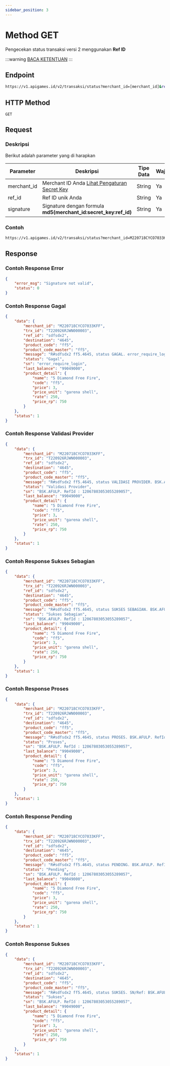 ```yaml
---
sidebar_position: 3
---
```


# Method GET

Pengecekan status transaksi versi 2 menggunakan **Ref ID**

:::warning
[BACA KETENTUAN](/docs/v2/pendahuluan)
:::

## Endpoint

```bash
https://v1.apigames.id/v2/transaksi/status?merchant_id=[merchant_id]&ref_id=[ref_id]&signature=[signature]
```

## HTTP Method

```
GET
```

## Request

### Deskripsi

Berikut adalah parameter yang di harapkan

| Parameter   | Deskripsi                                                                                        | Tipe Data | Wajib |
| ----------- | ------------------------------------------------------------------------------------------------ | --------- | ----- |
| merchant_id | Merchant ID Anda [Lihat Pengaturan Secret Key](https://member.apigames.id/pengaturan/secret-key) | String    | Ya    |
| ref_id      | Ref ID unik Anda                                                                                 | String    | Ya    |
| signature   | Signature dengan formula **md5(merchant_id:secret_key:ref_id)**      | String    | Ya    |




### Contoh

```bash
https://v1.apigames.id/v2/transaksi/status?merchant_id=M220718CYCO7033KFF&ref_id=sdfsdx2&signature=1db518e0c97adb24cddc77be3c806773
```

## Response

### Contoh Response Error

```json
{
    "error_msg": "Signature not valid",
    "status": 0
}
```

### Contoh Response Gagal

```json
{
    "data": {
        "merchant_id": "M220718CYCO7033KFF",
        "trx_id": "T220926RJWN000003",
        "ref_id": "sdfsdx2",
        "destination": "4645",
        "product_code": "ff5",
        "product_code_master": "ff5",
        "message": "R#sdfsdx2 ff5.4645, status GAGAL. error_require_login. Sisa saldo 99049000",
        "status": "Gagal",
        "sn": "error_require_login",
        "last_balance": "99049000",
        "product_detail": {
            "name": "5 Diamond Free Fire",
            "code": "ff5",
            "price": 3,
            "price_unit": "garena shell",
            "rate": 250,
            "price_rp": 750
        }
    },
    "status": 1
}
```

### Contoh Response Validasi Provider

```json
{
    "data": {
        "merchant_id": "M220718CYCO7033KFF",
        "trx_id": "T220926RJWN000003",
        "ref_id": "sdfsdx2",
        "destination": "4645",
        "product_code": "ff5",
        "product_code_master": "ff5",
        "message": "R#sdfsdx2 ff5.4645, status VALIDASI PROVIDER. BSK.AFULP. RefId : 12067803053055289057. Sisa saldo 99049000",
        "status": "Validasi Provider",
        "sn": "BSK.AFULP. RefId : 12067803053055289057",
        "last_balance": "99049000",
        "product_detail": {
            "name": "5 Diamond Free Fire",
            "code": "ff5",
            "price": 3,
            "price_unit": "garena shell",
            "rate": 250,
            "price_rp": 750
        }
    },
    "status": 1
}
```


### Contoh Response Sukses Sebagian

```json
{
    "data": {
        "merchant_id": "M220718CYCO7033KFF",
        "trx_id": "T220926RJWN000003",
        "ref_id": "sdfsdx2",
        "destination": "4645",
        "product_code": "ff5",
        "product_code_master": "ff5",
        "message": "R#sdfsdx2 ff5.4645, status SUKSES SEBAGIAN. BSK.AFULP. RefId : 12067803053055289057. Sisa saldo 99049000",
        "status": "Sukses Sebagian",
        "sn": "BSK.AFULP. RefId : 12067803053055289057",
        "last_balance": "99049000",
        "product_detail": {
            "name": "5 Diamond Free Fire",
            "code": "ff5",
            "price": 3,
            "price_unit": "garena shell",
            "rate": 250,
            "price_rp": 750
        }
    },
    "status": 1
}
```


### Contoh Response Proses

```json
{
    "data": {
        "merchant_id": "M220718CYCO7033KFF",
        "trx_id": "T220926RJWN000003",
        "ref_id": "sdfsdx2",
        "destination": "4645",
        "product_code": "ff5",
        "product_code_master": "ff5",
        "message": "R#sdfsdx2 ff5.4645, status PROSES. BSK.AFULP. RefId : 12067803053055289057. Sisa saldo 99049000",
        "status": "Proses",
        "sn": "BSK.AFULP. RefId : 12067803053055289057",
        "last_balance": "99049000",
        "product_detail": {
            "name": "5 Diamond Free Fire",
            "code": "ff5",
            "price": 3,
            "price_unit": "garena shell",
            "rate": 250,
            "price_rp": 750
        }
    },
    "status": 1
}
```

### Contoh Response Pending

```json
{
    "data": {
        "merchant_id": "M220718CYCO7033KFF",
        "trx_id": "T220926RJWN000003",
        "ref_id": "sdfsdx2",
        "destination": "4645",
        "product_code": "ff5",
        "product_code_master": "ff5",
        "message": "R#sdfsdx2 ff5.4645, status PENDING. BSK.AFULP. RefId : 12067803053055289057. Sisa saldo 99049000",
        "status": "Pending",
        "sn": "BSK.AFULP. RefId : 12067803053055289057",
        "last_balance": "99049000",
        "product_detail": {
            "name": "5 Diamond Free Fire",
            "code": "ff5",
            "price": 3,
            "price_unit": "garena shell",
            "rate": 250,
            "price_rp": 750
        }
    },
    "status": 1
}
```

### Contoh Response Sukses

```json
{
    "data": {
        "merchant_id": "M220718CYCO7033KFF",
        "trx_id": "T220926RJWN000003",
        "ref_id": "sdfsdx2",
        "destination": "4645",
        "product_code": "ff5",
        "product_code_master": "ff5",
        "message": "R#sdfsdx2 ff5.4645, status SUKSES. SN/Ref: BSK.AFULP. RefId : 12067803053055289057. Sisa saldo 99049000",
        "status": "Sukses",
        "sn": "BSK.AFULP. RefId : 12067803053055289057",
        "last_balance": "99049000",
        "product_detail": {
            "name": "5 Diamond Free Fire",
            "code": "ff5",
            "price": 3,
            "price_unit": "garena shell",
            "rate": 250,
            "price_rp": 750
        }
    },
    "status": 1
}
```





